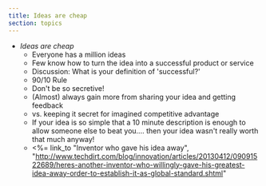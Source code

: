 ```yaml
---
title: Ideas are cheap
section: topics
---
```


* *Ideas are cheap*
	* Everyone has a million ideas
	* Few know how to turn the idea into a successful product or service
	* Discussion: What is your definition of 'successful?'
	* 90/10 Rule
	* Don't be so secretive!
	* (Almost) always gain more from sharing your idea and getting feedback
	* vs. keeping it secret for imagined competitive advantage
	* If your idea is so simple that a 10 minute description is enough to allow someone else to beat you.... then your idea wasn't really worth that much anyway!
	* <%= link_to "Inventor who gave his idea away", "http://www.techdirt.com/blog/innovation/articles/20130412/09091522689/heres-another-inventor-who-willingly-gave-his-greatest-idea-away-order-to-establish-it-as-global-standard.shtml"


